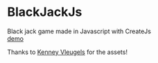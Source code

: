 # BlackJackJs  
Black jack game made in Javascript with CreateJs  
[demo](http://oli8.github.io/BlackJackJs)  

Thanks to [Kenney Vleugels](http://www.kenney.nl) for the assets!  

